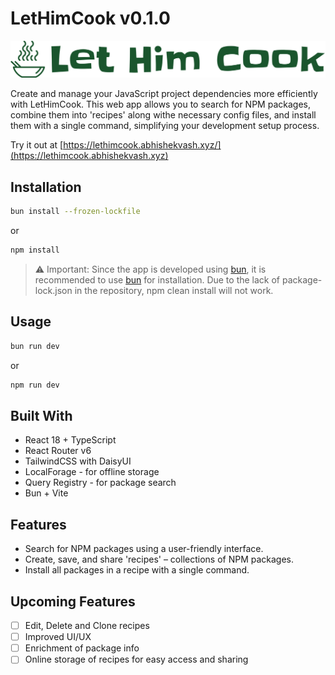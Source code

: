 # LetHimCook v0.1.0

![LetHimCook Logo](/src/assets/GreenLogoNoBackground.svg)

Create and manage your JavaScript project dependencies more efficiently with LetHimCook. This web app allows you to search for NPM packages, combine them into 'recipes' along withe necessary config files, and install them with a single command, simplifying your development setup process.

Try it out at [https://lethimcook.abhishekvash.xyz/](https://lethimcook.abhishekvash.xyz)

## Installation

```bash
bun install --frozen-lockfile
```

or

```bash
npm install
```

> :warning: Important: Since the app is developed using [bun](https://bun.sh/), it is recommended to use [bun](https://bun.sh/) for installation. Due to the lack of package-lock.json in the repository, npm clean install will not work.

## Usage

```bash
bun run dev
```

or

```bash
npm run dev
```

## Built With

- React 18 + TypeScript
- React Router v6
- TailwindCSS with DaisyUI
- LocalForage - for offline storage
- Query Registry - for package search
- Bun + Vite

## Features

- Search for NPM packages using a user-friendly interface.
- Create, save, and share 'recipes' – collections of NPM packages.
- Install all packages in a recipe with a single command.

## Upcoming Features

- [ ] Edit, Delete and Clone recipes
- [ ] Improved UI/UX
- [ ] Enrichment of package info
- [ ] Online storage of recipes for easy access and sharing
